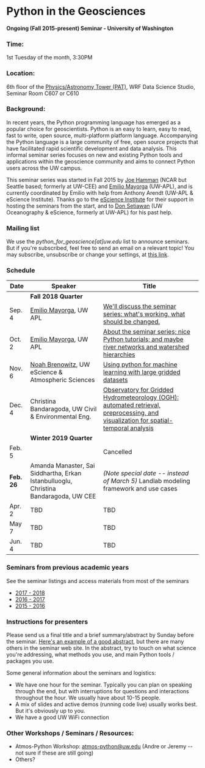 Python in the Geosciences
====
**Ongoing (Fall 2015-present) Seminar - University of Washington**

### Time:

1st Tuesday of the month, 3:30PM

### Location:

6th floor of the [Physics/Astronomy Tower (PAT)](http://uw.edu/maps?pat), WRF Data Science Studio, Seminar Room C607 or C610

### Background:

In recent years, the Python programming language has emerged as a popular choice for geoscientists. Python is an easy to learn, easy to read, fast to write, open source, multi-platform platform language. Accompanying the Python language is a large community of free, open source projects that have facilitated rapid scientific development and data analysis. This informal seminar series focuses on new and existing Python tools and applications within the geoscience community and aims to connect Python users across the UW campus.

This seminar series was started in Fall 2015 by [Joe Hamman](https://github.com/jhamman/) (NCAR but Seattle based; formerly at UW-CEE) and [Emilio Mayorga](https://github.com/emiliom/) (UW-APL), and is currently coordinated by Emilio with help from Anthony Arendt (UW-APL & eScience Institute). Thanks go to the [eScience Institute](http://escience.washington.edu) for their support in hosting the seminars from the start, and to [Don Setiawan](https://github.com/lsetiawan/) (UW Oceanography & eScience, formerly at UW-APL) for his past help.

### Mailing list

We use the *python_for_geoscience[at]uw.edu* list to announce seminars. But if you're subscribed, feel free to send an email on a relevant topic! You may subscribe, unsubscribe or change your settings, at [this link](https://mailman1.u.washington.edu/mailman/listinfo/python_for_geoscience).

### Schedule

| Date | Speaker | Title |
| ------ | ---- | ---- |
| &nbsp; | **Fall 2018 Quarter** | &nbsp; |
| Sep. 4 | [Emilio Mayorga](https://github.com/emiliom), UW APL | [We'll discuss the seminar series: what's working, what should be changed.](https://github.com/uwescience/Python-for-geosciences/tree/master/20180904/) |
| Oct. 2 | [Emilio Mayorga](https://github.com/emiliom), UW APL | [About the seminar series; nice Python tutorials; and maybe river networks and watershed hierarchies](http://mailman11.u.washington.edu/pipermail/python_for_geoscience/2018-October/000042.html) |
| Nov. 6 | [Noah Brenowitz](http://www.noahbrenowitz.com/), UW eScience & Atmospheric Sciences | [Using python for machine learning with large gridded datasets](https://github.com/uwescience/Python-for-geosciences/tree/master/20181106/) |
| Dec. 4 | Christina Bandaragoda, UW Civil & Environmental Eng. | [Observatory for Gridded Hydrometeorology (OGH): automated retrieval, preprocessing, and visualization for spatial-temporal analysis](https://github.com/uwescience/Python-for-geosciences/tree/master/20181204/) |
| &nbsp; | **Winter 2019 Quarter** | &nbsp; |
| Feb. 5 | &nbsp; | Cancelled |
| **Feb. 26** | Amanda Manaster, Sai Siddhartha, Erkan Istanbulluoglu, Christina Bandaragoda, UW CEE | *(Note special date -- instead of March 5)* Landlab modeling framework and use cases  |
| Apr. 2 | TBD | TBD |
| May 7 | TBD | TBD |
| Jun. 4 | TBD | TBD |

### Seminars from previous academic years
See the seminar listings and access materials from most of the seminars
- [2017 - 2018](seminars_2017-2018.md)
- [2016 - 2017](seminars_2016-2017.md)
- [2015 - 2016](seminars_2015-2016.md)


### Instructions for presenters

Please send us a final title and a brief summary/abstract by Sunday before the seminar. [Here's an example of a good abstract](https://github.com/uwescience/Python-for-geosciences/blob/master/20181106/README.md), but there are many others in the seminar web site. In the abstract, try to touch on what science you're addressing, what methods you use, and main Python tools / packages you use.

Some general information about the seminars and logistics:

- We have one hour for the seminar. Typically you can plan on speaking through the end, but with interruptions for questions and interactions throughout the hour. We usually have about 10-15 people.
- A mix of slides and active demos (running code live) usually works best. But it's obviously up to you.
- We have a good UW WiFi connection

### Other Workshops / Seminars / Resources:
- Atmos-Python Workshop: atmos-python@uw.edu (Andre or Jeremy -- not sure if these are still going)
- Others?
